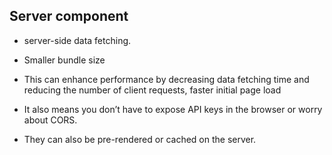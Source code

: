 ## Server component

- server-side data fetching.

- Smaller bundle size

- This can enhance performance by decreasing data fetching time and reducing the number of client requests, faster initial page load 

- It also means you don’t have to expose API keys in the browser or worry about CORS.
 
- They can also be pre-rendered or cached on the server.
